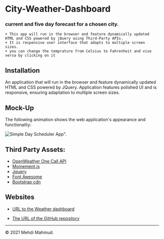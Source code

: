 # City-Weather-Dashboard

### current and five day forecast for a chosen city. 
```
+ This app will run in the browser and feature dynamically updated HTML and CSS powered by jQuery using Third-Party APIs.
+ It is responsive user interface that adapts to multiple screen sizes.
+ you can change the temprature from Celsius to Fahrenheit and vise versa by clicking on it
```

## Installation

An application that will run in the browser and feature dynamically updated HTML and CSS powered by JQuery. Application features polished UI and is responsive, ensuring adaptation to multiple screen sizes.

## Mock-Up

The following animation shows the web application's appearance and functionality:

![Simple Day Scheduler App".](./assets/screen.gif)

## Third Party Assets:
* [OpenWeather One Call API](https://openweathermap.org/api/one-call-api)
* [Momement.js](https://momentjs.com/)
* [Jquery](https://code.jquery.com/jquery-3.4.1.min.js)
* [Font Awesome](https://fontawesome.com/)
* [Bootstrap cdn](https://stackpath.bootstrapcdn.com/bootstrap/4.3.1/css/bootstrap.min.css)



## Websites
* [URL to the Weather dashboard](https://mehdimahmud79.github.io/WeatherDashboard/)

* [The URL of the GitHub repository](https://github.com/MehdiMahmud79/WeatherDashboard)

- - -
© 2021 Mehdi Mahmud.

